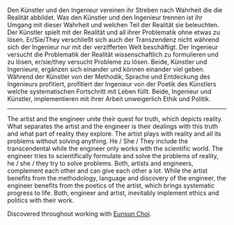 
Den Künstler und den Ingenieur vereinen ihr Streben nach Wahrheit die die Realität abbildet. Was den Künstler und den Ingenieur trennen ist ihr Umgang mit dieser Wahrheit und welchen Teil der Realität sie beleuchten. Der Künstler spielt mit der Realität und all ihrer Problematik ohne etwas zu lösen. Er/Sie/They verschließt sich auch der Transzendenz nicht während sich der Ingenieur nur mit der verzifferten Welt beschäftigt. Der Ingenieur versucht die Problematik der Realität wissenschaftlich zu formulieren und zu lösen, er/sie/they versucht Probleme zu lösen. Beide, Künstler und Ingenieure, ergänzen sich einander und können einander viel geben. Während der Künstler von der Methodik, Sprache und Entdeckung des Ingenieurs profitiert, profitiert der Ingenieur von der Poetik des Künstlers welche systematischen Fortschritt mit Leben füllt. Beide, Ingenieur und Künstler, implementieren mit ihrer Arbeit unweigerlich Ethik und Politik.

------------------

The artist and the engineer unite their quest for truth, which depicts reality. What separates the artist and the engineer is their dealings with this truth and what part of reality they explore. The artist plays with reality and all its problems without solving anything. He / She / They include the transcendental while the engineer only works with the scientific world. The engineer tries to scientifically formulate and solve the problems of reality, he / she / they try to solve problems. Both, artists and engineers, complement each other and can give each other a lot. While the artist benefits from the methodology, language and discovery of the engineer, the engineer benefits from the poetics of the artist, which brings systematic progress to life. Both, engineer and artist, inevitably implement ethics and politics with their work.



Discovered throughout working with [Eunsun Choi](http://www.eunsunchoi.com/).
